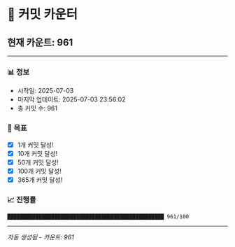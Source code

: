 # 🔢 커밋 카운터

## 현재 카운트: 961

---

### 📊 정보
- 시작일: 2025-07-03
- 마지막 업데이트: 2025-07-03 23:56:02
- 총 커밋 수: 961

### 🎯 목표
- [x] 1개 커밋 달성!
- [x] 10개 커밋 달성!
- [x] 50개 커밋 달성!
- [x] 100개 커밋 달성!
- [x] 365개 커밋 달성!

### 📈 진행률
```
██████████████████████████████████████████████████ 961/100
```

---
*자동 생성됨 - 카운트: 961*
